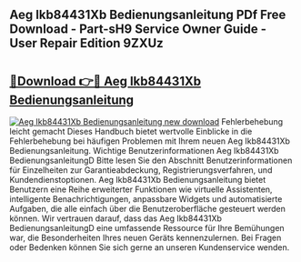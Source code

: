 ## Aeg Ikb84431Xb Bedienungsanleitung PDf Free Download - Part-sH9 Service Owner Guide - User Repair Edition 9ZXUz

# <h2><a href="http://df3xvib.blite.top/?on=Aeg+Ikb84431Xb+Bedienungsanleitung">🔗Download 👉🔴 Aeg Ikb84431Xb Bedienungsanleitung</a></h2>

[![Aeg Ikb84431Xb Bedienungsanleitung new download](https://i.imgur.com/lujVjoI.png)](http://df3xvib.blite.top/?on=Aeg+Ikb84431Xb+Bedienungsanleitung)
Fehlerbehebung leicht gemacht Dieses Handbuch bietet wertvolle Einblicke in die Fehlerbehebung bei häufigen Problemen mit Ihrem neuen Aeg Ikb84431Xb Bedienungsanleitung. Wichtige Benutzerinformationen Aeg Ikb84431Xb BedienungsanleitungD Bitte lesen Sie den Abschnitt Benutzerinformationen für Einzelheiten zur Garantieabdeckung, Registrierungsverfahren, und Kundendienstoptionen. Aeg Ikb84431Xb Bedienungsanleitung bietet Benutzern eine Reihe erweiterter Funktionen wie virtuelle Assistenten, intelligente Benachrichtigungen, anpassbare Widgets und automatisierte Aufgaben, die alle einfach über die Benutzeroberfläche gesteuert werden können. Wir vertrauen darauf, dass das Aeg Ikb84431Xb BedienungsanleitungD eine umfassende Ressource für Ihre Bemühungen war, die Besonderheiten Ihres neuen Geräts kennenzulernen. Bei Fragen oder Bedenken können Sie sich gerne an unseren Kundenservice wenden.
